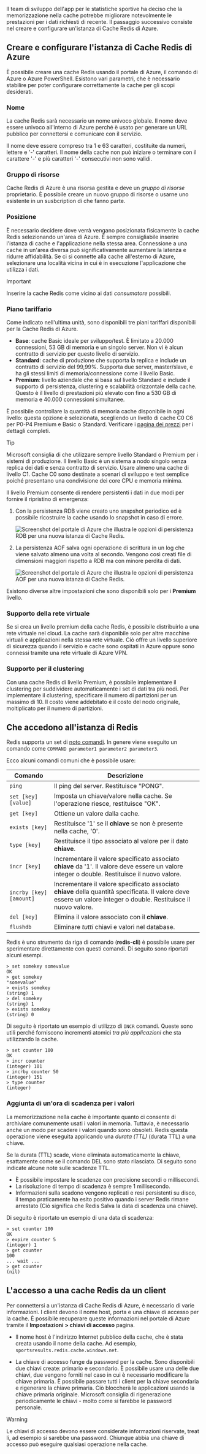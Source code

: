 Il team di sviluppo dell'app per le statistiche sportive ha deciso che la memorizzazione nella cache potrebbe migliorare notevolmente le prestazioni per i dati richiesti di recente. Il passaggio successivo consiste nel creare e configurare un'istanza di Cache Redis di Azure.

## <a name="create-and-configure-the-azure-redis-cache-instance"></a>Creare e configurare l'istanza di Cache Redis di Azure

È possibile creare una cache Redis usando il portale di Azure, il comando di Azure o Azure PowerShell. Esistono vari parametri, che è necessario stabilire per poter configurare correttamente la cache per gli scopi desiderati.

### <a name="name"></a>Nome

La cache Redis sarà necessario un nome univoco globale. Il nome deve essere univoco all'interno di Azure perché è usato per generare un URL pubblico per connettersi e comunicare con il servizio.

Il nome deve essere compreso tra 1 e 63 caratteri, costituite da numeri, lettere e '-' caratteri. Il nome della cache non può iniziare o terminare con il carattere '-' e più caratteri '-' consecutivi non sono validi.

### <a name="resource-group"></a>Gruppo di risorse

Cache Redis di Azure è una risorsa gestita e deve un _gruppo di risorse_ proprietario. È possibile creare un nuovo gruppo di risorse o usarne uno esistente in un susbcription di che fanno parte.

### <a name="location"></a>Posizione

È necessario decidere dove verrà vengano posizionata fisicamente la cache Redis selezionando un'area di Azure. È sempre consigliabile inserire l'istanza di cache e l'applicazione nella stessa area. Connessione a una cache in un'area diversa può significativamente aumentare la latenza e ridurre affidabilità. Se ci si connette alla cache all'esterno di Azure, selezionare una località vicina in cui è in esecuzione l'applicazione che utilizza i dati.

> [!IMPORTANT]
> Inserire la cache Redis come vicino ai dati _consumatore_ possibili.

### <a name="pricing-tier"></a>Piano tariffario

Come indicato nell'ultima unità, sono disponibili tre piani tariffari disponibili per la Cache Redis di Azure.

- **Base**: cache Basic ideale per sviluppo/test. È limitato a 20.000 connessioni, 53 GB di memoria e un singolo server. Non vi è alcun contratto di servizio per questo livello di servizio.
- **Standard**: cache di produzione che supporta la replica e include un contratto di servizio del 99,99%. Supporta due server, master/slave, e ha gli stessi limiti di memoria/connessione come il livello Basic.
- **Premium**: livello aziendale che si basa sul livello Standard e include il supporto di persistenza, clustering e scalabilità orizzontale della cache. Questo è il livello di prestazioni più elevato con fino a 530 GB di memoria e 40.000 connessioni simultanee.

È possibile controllare la quantità di memoria cache disponibile in ogni livello: questa opzione è selezionata, scegliendo un livello di cache C0 C6 per P0-P4 Premium e Basic o Standard. Verificare i [pagina dei prezzi](https://azure.microsoft.com/en-us/pricing/details/cache/) per i dettagli completi.

> [!TIP]
> Microsoft consiglia di che utilizzare sempre livello Standard o Premium per i sistemi di produzione. Il livello Basic è un sistema a nodo singolo senza replica dei dati e senza contratto di servizio. Usare almeno una cache di livello C1. Cache C0 sono destinate a scenari di sviluppo e test semplice poiché presentano una condivisione dei core CPU e memoria minima.

Il livello Premium consente di rendere persistenti i dati in due modi per fornire il ripristino di emergenza:

1. Con la persistenza RDB viene creato uno snapshot periodico ed è possibile ricostruire la cache usando lo snapshot in caso di errore.

    ![Screenshot del portale di Azure che illustra le opzioni di persistenza RDB per una nuova istanza di Cache Redis.](../media/3-redis-persistence-1.png)

2. La persistenza AOF salva ogni operazione di scrittura in un log che viene salvato almeno una volta al secondo. Vengono così creati file di dimensioni maggiori rispetto a RDB ma con minore perdita di dati.

    ![Screenshot del portale di Azure che illustra le opzioni di persistenza AOF per una nuova istanza di Cache Redis.](../media/3-redis-persistence-2.png)

Esistono diverse altre impostazioni che sono disponibili solo per i **Premium** livello.

### <a name="virtual-network-support"></a>Supporto della rete virtuale

Se si crea un livello premium della cache Redis, è possibile distribuirlo a una rete virtuale nel cloud. La cache sarà disponibile solo per altre macchine virtuali e applicazioni nella stessa rete virtuale. Ciò offre un livello superiore di sicurezza quando il servizio e cache sono ospitati in Azure oppure sono connessi tramite una rete virtuale di Azure VPN.

### <a name="clustering-support"></a>Supporto per il clustering

Con una cache Redis di livello Premium, è possibile implementare il clustering per suddividere automaticamente i set di dati tra più nodi. Per implementare il clustering, specificare il numero di partizioni per un massimo di 10. Il costo viene addebitato è il costo del nodo originale, moltiplicato per il numero di partizioni.

## <a name="accessing-the-redis-instance"></a>Che accedono all'istanza di Redis

Redis supporta un set di [noto comandi](https://redis.io/commands). In genere viene eseguito un comando come `COMMAND parameter1 parameter2 parameter3`.

Ecco alcuni comandi comuni che è possibile usare:

| Comando | Descrizione |
|---------|-------------|
| `ping` | Il ping del server. Restituisce "PONG". |
| `set [key] [value]` | Imposta un chiave/valore nella cache. Se l'operazione riesce, restituisce "OK". |
| `get [key]` | Ottiene un valore dalla cache. |
| `exists [key]` | Restituisce '1' se il **chiave** se non è presente nella cache, '0'. |
| `type [key]` | Restituisce il tipo associato al valore per il dato **chiave**. |
| `incr [key]` | Incrementare il valore specificato associato **chiave** da '1'. Il valore deve essere un valore integer o double. Restituisce il nuovo valore. |
| `incrby [key] [amount]` | Incrementare il valore specificato associato **chiave** della quantità specificata. Il valore deve essere un valore integer o double. Restituisce il nuovo valore. |
| `del [key]` | Elimina il valore associato con il **chiave**. |
| `flushdb` | Eliminare _tutti_ chiavi e valori nel database. |

Redis è uno strumento da riga di comando (**redis-cli**) è possibile usare per sperimentare direttamente con questi comandi. Di seguito sono riportati alcuni esempi.

```output
> set somekey somevalue
OK
> get somekey
"somevalue"
> exists somekey
(string) 1
> del somekey
(string) 1
> exists somekey
(string) 0
```

Di seguito è riportato un esempio di utilizzo di `INCR` comandi. Queste sono utili perché forniscono incrementi atomici _tra più applicazioni_ che sta utilizzando la cache.

```output
> set counter 100
OK
> incr counter
(integer) 101
> incrby counter 50
(integer) 151
> type counter
(integer)
```

### <a name="adding-an-expiration-time-to-values"></a>Aggiunta di un'ora di scadenza per i valori

La memorizzazione nella cache è importante quanto ci consente di archiviare comunemente usati i valori in memoria. Tuttavia, è necessario anche un modo per scadere i valori quando sono obsoleti. Redis questa operazione viene eseguita applicando una _durata (TTL)_ (durata TTL) a una chiave.

Se la durata (TTL) scade, viene eliminata automaticamente la chiave, esattamente come se il comando DEL sono stato rilasciato. Di seguito sono indicate alcune note sulle scadenze TTL.

- È possibile impostare le scadenze con precisione secondi o millisecondi.
- La risoluzione di tempo di scadenza è sempre 1 millisecondo.
- Informazioni sulla scadono vengono replicati e resi persistenti su disco, il tempo praticamente ha esito positivo quando i server Redis rimane arrestato (Ciò significa che Redis Salva la data di scadenza una chiave).

Di seguito è riportato un esempio di una data di scadenza:

```output
> set counter 100
OK
> expire counter 5
(integer) 1
> get counter
100
... wait ...
> get counter
(nil)
```

## <a name="accessing-a-redis-cache-from-a-client"></a>L'accesso a una cache Redis da un client

Per connettersi a un'istanza di Cache Redis di Azure, è necessario di varie informazioni. I client devono il nome host, porta e una chiave di accesso per la cache. È possibile recuperare queste informazioni nel portale di Azure tramite il **Impostazioni > chiavi di accesso** pagina. 

- Il nome host è l'indirizzo Internet pubblico della cache, che è stata creata usando il nome della cache. Ad esempio, `sportsresults.redis.cache.windows.net`.

- La chiave di accesso funge da password per la cache. Sono disponibili due chiavi create: primario e secondario. È possibile usare una delle due chiavi, due vengono forniti nel caso in cui è necessario modificare la chiave primaria. È possibile passare tutti i client per la chiave secondaria e rigenerare la chiave primaria. Ciò bloccherà le applicazioni usando la chiave primaria originale. Microsoft consiglia di rigenerazione periodicamente le chiavi - molto come si farebbe le password personale.

> [!WARNING]
> Le chiavi di accesso devono essere considerate informazioni riservate, treat li, ad esempio si sarebbe una password. Chiunque abbia una chiave di accesso può eseguire qualsiasi operazione nella cache.
